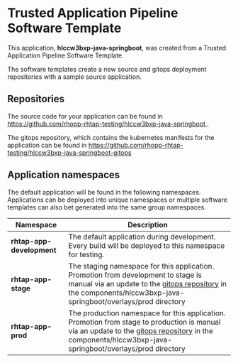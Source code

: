 # Trusted Application Pipeline Software Template

This application, **hlccw3bxp-java-springboot**, was created from a Trusted Application Pipeline Software Template.

The software templates create a new source and gitops deployment repositories with a sample source application. 

## Repositories

The source code for your application can be found in [https://github.com/rhopp-rhtap-testing/hlccw3bxp-java-springboot ](https://github.com/rhopp-rhtap-testing/hlccw3bxp-java-springboot ).
 
The gitops repository, which contains the kubernetes manifests for the application can be found in 
[https://github.com/rhopp-rhtap-testing/hlccw3bxp-java-springboot-gitops ](https://github.com/rhopp-rhtap-testing/hlccw3bxp-java-springboot-gitops ) 

## Application namespaces 

The default application will be found in the following namespaces. Applications can be deployed into unique namespaces or multiple software templates can also bet generated into the same group namespaces.  

|  Namespace   |  Description   |  
| -------- | -------- |   
| **rhtap-app-development** | The default application during development. Every build will be deployed to this namespace for testing. | 
| **rhtap-app-stage** | The staging namespace for this application. Promotion from development to stage is manual via an update to the [gitops repository](https://github.com/rhopp-rhtap-testing/hlccw3bxp-java-springboot-gitops ) in the components/hlccw3bxp-java-springboot/overlays/prod directory |  
| **rhtap-app-prod** | The production namespace for this application. Promotion from stage to production is manual via an update to the [gitops repository](https://github.com/rhopp-rhtap-testing/hlccw3bxp-java-springboot-gitops ) in the components/hlccw3bxp-java-springboot/overlays/prod directory | 